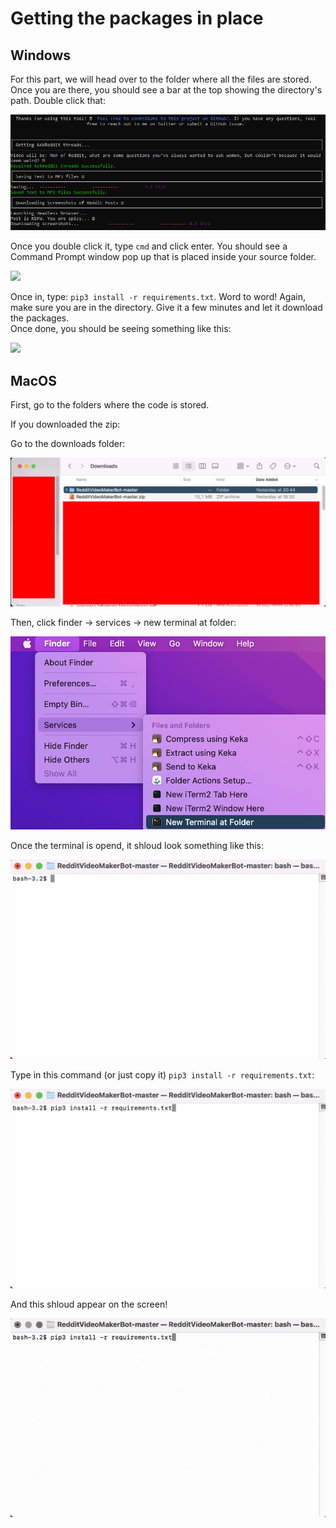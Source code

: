# Getting the packages in place


## Windows

For this part, we will head over to the folder where all the files are stored. Once you are there, you should see a bar at the top showing the directory's path. Double click that:

![](<.gitbook/assets/image (8) (1) (1).png>)

Once you double click it, type `cmd` and click enter. You should see a Command Prompt window pop up that is placed inside your source folder.&#x20;

![](<.gitbook/assets/image (5).png>)

Once in, type: `pip3 install -r requirements.txt`. Word to word! Again, make sure you are in the directory. Give it a few minutes and let it download the packages. \
Once done, you should be seeing something like this:

![](<.gitbook/assets/image (1).png>)


## MacOS

First, go to the folders where the code is stored.

If you downloaded the zip:

Go to the downloads folder:

<img src=".gitbook/assets/image (1) (1) (1) (1) (1) (1).png" alt="download the zip" width="600" heigth="600">

Then, click finder -> services -> new terminal at folder:

<img src=".gitbook/assets/image (1) (1) (1) (1) (1) (1) (1).png" alt="opening terminal" width="600" heigth="600">

Once the terminal is opend, it shloud look something like this:

<img src=".gitbook/assets/image (1) (1) (1) (1) (1) (1) (1) (1).png" alt="terminal opend" width="600" heigth="600">

Type in this command (or just copy it) `pip3 install -r requirements.txt`:

<img src=".gitbook/assets/image (2) (1) (1).png" alt="command entered" width="600" heigth="600">

And this shloud appear on the screen!

![](<.gitbook/assets/gif (1).gif>)
